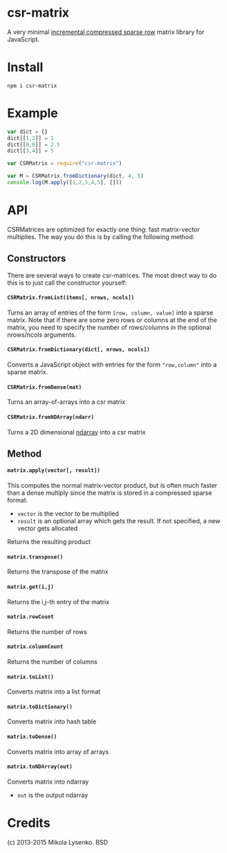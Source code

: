 csr-matrix
===========
A very minimal [incremental compressed sparse row](http://en.wikipedia.org/wiki/Sparse_matrix#Compressed_sparse_row_.28CSR_or_CRS.29) matrix library for JavaScript.


# Install

```
npm i csr-matrix
```

# Example

```javascript
var dict = {}
dict[[1,2]] = 1
dict[[0,0]] = 2.5
dict[[3,4]] = 5

var CSRMatrix = require("csr-matrix")

var M = CSRMatrix.fromDictionary(dict, 4, 5)
console.log(M.apply([1,2,3,4,5], []))
```

# API
CSRMatrices are optimized for exactly one thing:  fast matrix-vector multiplies.  The way you do this is by calling the following method:

## Constructors
There are several ways to create csr-matrices.  The most direct way to do this is to just call the constructor yourself:

#### `CSRMatrix.fromList(items[, nrows, ncols])`
Turns an array of entries of the form `[row, column, value]` into a sparse matrix.  Note that if there are some zero rows or columns at the end of the matrix, you need to specify the number of rows/columns in the optional nrows/ncols arguments.

#### `CSRMatrix.fromDictionary(dict[, nrows, ncols])`
Converts a JavaScript object with entries for the form `"row,column"` into a sparse matrix.

#### `CSRMatrix.fromDense(mat)`
Turns an array-of-arrays into a csr matrix

#### `CSRMatrix.fromNDArray(ndarr)`
Turns a 2D dimensional [ndarray](https://github.com/scijs/ndarray) into a csr matrix

## Method

#### `matrix.apply(vector[, result])`
This computes the normal matrix-vector product, but is often much faster than a dense multiply since the matrix is stored in a compressed sparse format.

* `vector` is the vector to be multiplied
* `result` is an optional array which gets the result.  If not specified, a new vector gets allocated

Returns the resulting product

#### `matrix.transpose()`
Returns the transpose of the matrix

#### `matrix.get(i,j)`
Returns the i,j-th entry of the matrix

#### `matrix.rowCount`
Returns the number of rows

#### `matrix.columnCount`
Returns the number of columns

#### `matrix.toList()`
Converts matrix into a list format

#### `matrix.toDictionary()`
Converts matrix into hash table

#### `matrix.toDense()`
Converts matrix into array of arrays

#### `matrix.toNDArray(out)`
Converts matrix into ndarray

* `out` is the output ndarray

# Credits
(c) 2013-2015 Mikola Lysenko. BSD
